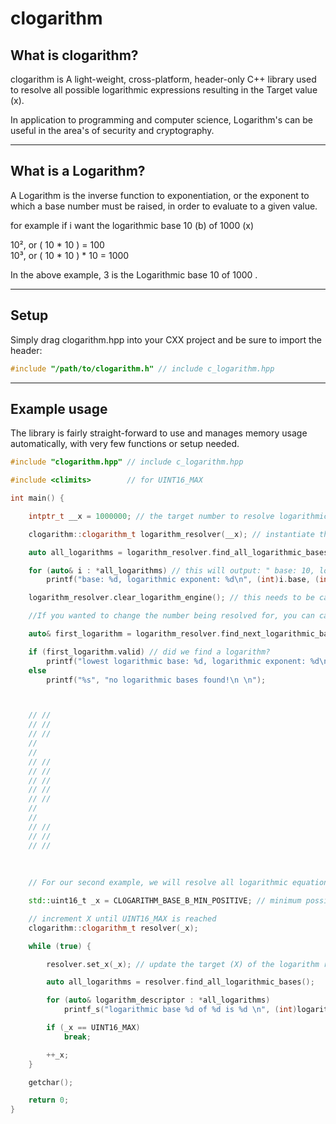# clogarithm

## What is clogarithm? 

clogarithm is A light-weight, cross-platform, header-only C++ library used to resolve all possible logarithmic expressions resulting in the Target value (x).

In application to programming and computer science, Logarithm's can be useful in the area's of security and cryptography.

--------------------------------------------------------------------------------------------------------------------------------------------------------------------------------------------------------------

## What is a Logarithm? 
A Logarithm is the inverse function to exponentiation, or the exponent to which a base number must be raised, in order to evaluate to a given value.

for example if i want the logarithmic base 10 (b) of 1000 (x)

10², or ( 10 * 10 ) = 100                           
10³, or ( 10 * 10 ) * 10 = 1000

In the above example, 3 is the Logarithmic base 10 of 1000 .

--------------------------------------------------------------------------------------------------------------------------------------------------------------------------------------------------------------

## Setup

Simply drag clogarithm.hpp into your CXX project and be sure to import the header: 

```cpp
#include "/path/to/clogarithm.h" // include c_logarithm.hpp
```

--------------------------------------------------------------------------------------------------------------------------------------------------------------------------------------------------------------

## Example usage

The library is fairly straight-forward to use and manages memory usage automatically, with very few functions or setup needed.

```cpp
#include "clogarithm.hpp" // include c_logarithm.hpp

#include <climits>        // for UINT16_MAX

int main() {

    intptr_t __x = 1000000; // the target number to resolve logarithmic base(s) for

    clogarithm::clogarithm_t logarithm_resolver(__x); // instantiate the clogarithm object

    auto all_logarithms = logarithm_resolver.find_all_logarithmic_bases(); // resolve all logarithmic base(s) of x

    for (auto& i : *all_logarithms) // this will output: " base: 10, logarithmic exponent: 6 \n base: 100, logarithmic exponent: 3 \n base: 1000, logarithmic exponent: 2" 
        printf("base: %d, logarithmic exponent: %d\n", (int)i.base, (int)i.logarithm); // clogarithm_entry_t.base is the base of x which we are resolving the logarithmic base of, the logarithmic base of [base] is stored in clogarithm_entry_t.logarithm

    logarithm_resolver.clear_logarithm_engine(); // this needs to be called if you wish to begin searching for logarithms again through the same object after calling find_all_logarithmic_bases()

    //If you wanted to change the number being resolved for, you can call logarithm_resolver.set_x( <value> ) at any time;

    auto& first_logarithm = logarithm_resolver.find_next_logarithmic_base(); // find the lowest logarithmic base (iterator) of (x = 1000000 in our case)  

    if (first_logarithm.valid) // did we find a logarithm?
        printf("lowest logarithmic base: %d, logarithmic exponent: %d\n", (int)first_logarithm.base, (int)first_logarithm.logarithm); // this code will execute and print: " base: 10, logarithmic exponent: 6 "
    else
        printf("%s", "no logarithmic bases found!\n \n");



    // //
    // //
    // //
    // 
    // 
    // //
    // //
    // //
    // //
    // //
    // 
    // 
    // //
    // //
    // //
    
     
  
    // For our second example, we will resolve all logarithmic equations for all possible 16-bit unsigned numbers (excluding 0 && 1)  

    std::uint16_t _x = CLOGARITHM_BASE_B_MIN_POSITIVE; // minimum possible number to target as (X) (-1 - 1 cause UB)

    // increment X until UINT16_MAX is reached
    clogarithm::clogarithm_t resolver(_x);

    while (true) { 

        resolver.set_x(_x); // update the target (X) of the logarithm resolver

        auto all_logarithms = resolver.find_all_logarithmic_bases();

        for (auto& logarithm_descriptor : *all_logarithms)
            printf_s("logarithmic base %d of %d is %d \n", (int)logarithm_descriptor.base, _x, (int)logarithm_descriptor.logarithm);

        if (_x == UINT16_MAX)
            break;

        ++_x;
    }

    getchar();

    return 0;
}


```
